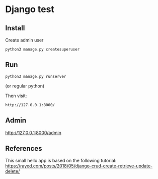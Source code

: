 # Django test

## Install

Create admin user

```
python3 manage.py createsuperuser
```


## Run

```
python3 manage.py runserver
```
(or regular python)

Then visit:
```
http://127.0.0.1:8000/
```

## Admin

http://127.0.0.1:8000/admin

## References

This small hello app is based on the following tutorial: https://rayed.com/posts/2018/05/django-crud-create-retrieve-update-delete/
